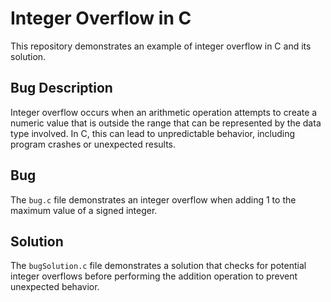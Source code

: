 # Integer Overflow in C
This repository demonstrates an example of integer overflow in C and its solution.

## Bug Description
Integer overflow occurs when an arithmetic operation attempts to create a numeric value that is outside the range that can be represented by the data type involved. In C, this can lead to unpredictable behavior, including program crashes or unexpected results.

## Bug
The `bug.c` file demonstrates an integer overflow when adding 1 to the maximum value of a signed integer. 

## Solution
The `bugSolution.c` file demonstrates a solution that checks for potential integer overflows before performing the addition operation to prevent unexpected behavior.